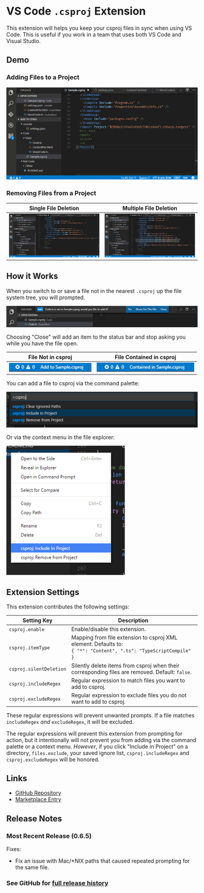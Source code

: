 # VS Code `.csproj` Extension

This extension will helps you keep your csproj files in sync when using VS Code.
This is useful if you work in a team that uses both VS Code and Visual Studio.

## Demo

### Adding Files to a Project

![DemoGif](img/demo.gif "Demonstration")

### Removing Files from a Project

| **Single File Deletion**  | **Multiple File Deletion**
|---------------------------|--------------------------------
| ![Single deletion example](img/demo-single-delete.gif) | ![Multiple deletion example](img/demo-multi-delete.gif)

## How it Works

When you switch to or save a file not in the nearest `.csproj` up the file system tree, you will prompted.

![Prompt](img/demo-prompt.png "Prompt")

Choosing "Close" will add an item to the status bar and stop asking you while you have the file open.

| **File Not in csproj** | **File Contained in csproj**
|------------------------|------------------------------
| ![Add to csproj](img/demo-status-bar.png) | ![Contained in csproj](img/demo-status-bar-contained.png)

You can add a file to csproj via the command palette:

![Command Palette](img/demo-command.png "Command Palette")

Or via the context menu in the file explorer:

![Context Menu](img/demo-context-menu.png "Context Menu")

## Extension Settings

This extension contributes the following settings:

| **Setting Key**         | **Description**
|-------------------------|-----------------
| `csproj.enable`         | Enable/disable this extension.
| `csproj.itemType`       | Mapping from file extension to csproj XML element. Defaults to: <br/> `{ "*": "Content", ".ts": "TypeScriptCompile" }`
| `csproj.silentDeletion` | Silently delete items from csproj when their corresponding files are removed. Default: `false`.
| `csproj.includeRegex`   | Regular expression to match files you want to add to csproj.
| `csproj.excludeRegex`   | Regular expression to exclude files you do not want to add to csproj.


These regular expressions will prevent unwanted prompts. If a file matches `includeRegex` *and* `excludeRegex`, it will be excluded.

The regular expressions will prevent this extension from prompting for action, but it intentionally will not
prevent you from adding via the command palette or a context menu. _However_, if you click "Include in Project" on
a directory, `files.exclude`, your saved ignore list, `csproj.includeRegex` and `csproj.excludeRegex` will be honored.

## Links

* [GitHub Repository](https://github.com/DerFlatulator/vscode-csproj)
* [Marketplace Entry](https://marketplace.visualstudio.com/items?itemName=lucasazzola.vscode-csproj)

## Release Notes

### Most Recent Release (0.6.5)

Fixes:

* Fix an issue with Mac/*NIX paths that caused repeated prompting for the same file.

### See GitHub for [full release history](https://github.com/DerFlatulator/vscode-csproj/releases)
